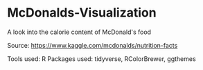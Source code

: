# McDonalds-Visualization
A look into the calorie content of McDonald's food

Source: https://www.kaggle.com/mcdonalds/nutrition-facts

Tools used: R
Packages used: tidyverse, RColorBrewer, ggthemes
